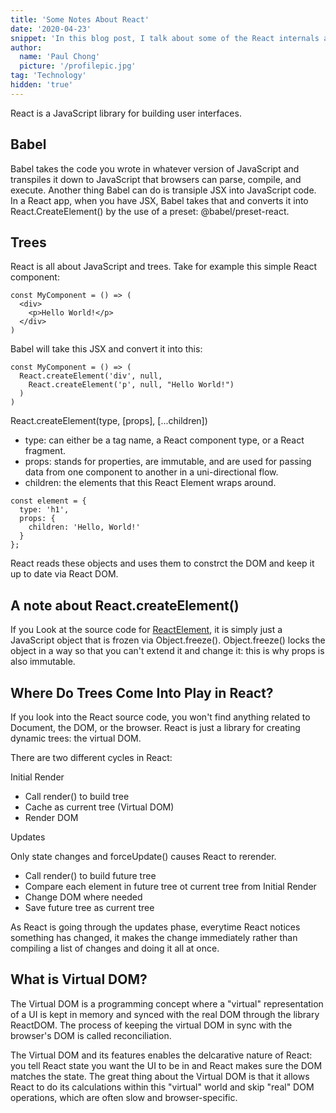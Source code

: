 ```yaml
---
title: 'Some Notes About React'
date: '2020-04-23'
snippet: 'In this blog post, I talk about some of the React internals and functionalities that may not be so obvious to React developers.'
author:
  name: 'Paul Chong'
  picture: '/profilepic.jpg'
tag: 'Technology'
hidden: 'true'
---
```


React is a JavaScript library for building user interfaces.

## Babel

Babel takes the code you wrote in whatever version of JavaScript and transpiles it down to JavaScript that browsers can parse, compile, and execute. Another thing Babel can do is transiple JSX into JavaScript code. In a React app, when you have JSX, Babel takes that and converts it into React.CreateElement() by the use of a preset: @babel/preset-react.

## Trees

React is all about JavaScript and trees. Take for example this simple React component:

```
const MyComponent = () => (
  <div>
    <p>Hello World!</p>
  </div>
)
```

Babel will take this JSX and convert it into this:

```
const MyComponent = () => (
  React.createElement('div', null,
    React.createElement('p', null, "Hello World!")
  )
)
```

React.createElement(type, [props], [...children])

- type: can either be a tag name, a React component type, or a React fragment.
- props: stands for properties, are immutable, and are used for passing data from one component to another in a uni-directional flow.
- children: the elements that this React Element wraps around.

```
const element = {
  type: 'h1',
  props: {
    children: 'Hello, World!'
  }
};
```

React reads these objects and uses them to constrct the DOM and keep it up to date via React DOM.

## A note about React.createElement()

If you Look at the source code for [ReactElement](https://github.com/facebook/react/blob/master/packages/react/src/ReactElement.js#L146), it is simply just a JavaScript object that is frozen via Object.freeze(). Object.freeze() locks the object in a way so that you can't extend it and change it: this is why props is also immutable.

## Where Do Trees Come Into Play in React?

If you look into the React source code, you won't find anything related to Document, the DOM, or the browser. React is just a library for creating dynamic trees: the virtual DOM.

There are two different cycles in React:

Initial Render

- Call render() to build tree
- Cache as current tree (Virtual DOM)
- Render DOM

Updates

Only state changes and forceUpdate() causes React to rerender.

- Call render() to build future tree
- Compare each element in future tree ot current tree from Initial Render
- Change DOM where needed
- Save future tree as current tree

As React is going through the updates phase, everytime React notices something has changed, it makes the change immediately rather than compiling a list of changes and doing it all at once.

## What is Virtual DOM?

The Virtual DOM is a programming concept where a "virtual" representation of a UI is kept in memory and synced with the real DOM through the library ReactDOM. The process of keeping the virtual DOM in sync with the browser's DOM is called reconciliation.

The Virtual DOM and its features enables the delcarative nature of React: you tell React state you want the UI to be in and React makes sure the DOM matches the state. The great thing about the Virtual DOM is that it allows React to do its calculations within this "virtual" world and skip "real" DOM operations, which are often slow and browser-specific.
